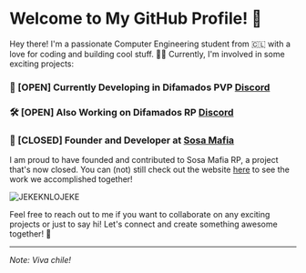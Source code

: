 # Welcome to My GitHub Profile! 👋

Hey there! I'm a passionate Computer Engineering student from 🇨🇱 with a love for coding and building cool stuff. 👨‍💻 Currently, I'm involved in some exciting projects:

### 🚀 [OPEN] Currently Developing in Difamados PVP [Discord](https://discord.gg/difamadosrp)

### 🛠️ [OPEN] Also Working on Difamados RP [Discord](https://discord.gg/difamadosrp)

### 🚧 [CLOSED] Founder and Developer at [Sosa Mafia](https://sosamafia.cl)

I am proud to have founded and contributed to Sosa Mafia RP, a project that's now closed. You can (not) still check out the website [here](https://sosamafia.cl) to see the work we accomplished together!

![JEKEKNLOJEKE](https://media.tenor.com/f1eoWVpHbaIAAAAd/loco-rene-rene-puente.gif)

Feel free to reach out to me if you want to collaborate on any exciting projects or just to say hi! Let's connect and create something awesome together! 🤝

---
*Note: Viva chile!*
